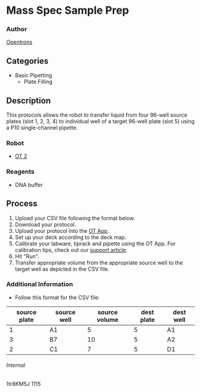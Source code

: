 # Mass Spec Sample Prep

### Author
[Opentrons](http://www.opentrons.com/)

## Categories
* Basic Pipetting
    * Plate Filling

## Description
This protocols allows the robot to transfer liquid from four 96-well source plates (slot 1, 2, 3, 4) to individual well of a target 96-well plate (slot 5) using a P10 single-channel pipette.

### Robot
* [OT 2](https://opentrons.com/ot-2)

### Reagents
* DNA buffer

## Process
1. Upload your CSV file following the format below.
2. Download your protocol.
3. Upload your protocol into the [OT App](https://opentrons.com/ot-app).
4. Set up your deck according to the deck map.
5. Calibrate your labware, tiprack and pipette using the OT App. For calibration tips, check out our [support article](https://support.opentrons.com/ot-2/getting-started-software-setup/deck-calibration).
6. Hit "Run".
7. Transfer appropriate volume from the appropriate source well to the target well as depicted in the CSV file.

### Additional Information
* Follow this format for the CSV file:

| source plate | source well | source volume | dest plate | dest well |
|--------------|-------------|---------------|------------|-----------|
| 1            | A1          | 5             | 5          | A1        |
| 3            | B7          | 10            | 5          | A2        |
| 2            | C1          | 7             | 5          | D1        |

###### Internal
1tr8KM5J
1115
